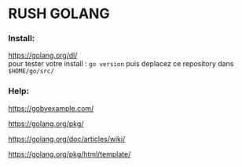 # RUSH GOLANG

### Install:
https://golang.org/dl/ \
pour tester votre install : `go version`
puis deplacez ce repository dans `$HOME/go/src/`

### Help:
https://gobyexample.com/

https://golang.org/pkg/

https://golang.org/doc/articles/wiki/

https://golang.org/pkg/html/template/
